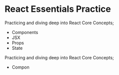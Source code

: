 # React Essentials Practice

Practicing and diving deep into React Core Concepts; 
- Components
- JSX
- Props
- State

Practicing and diving deep into React Core Concepts; 
- Compon

